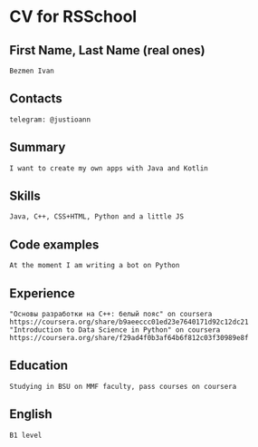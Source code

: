 # CV for RSSchool
## First Name, Last Name (real ones)
    Bezmen Ivan
## Contacts
    telegram: @justioann
## Summary
    I want to create my own apps with Java and Kotlin 
## Skills
    Java, C++, CSS+HTML, Python and a little JS
## Code examples
    At the moment I am writing a bot on Python 
## Experience
    "Основы разработки на C++: белый пояс" on coursera https://coursera.org/share/b9aeeccc01ed23e7640171d92c12dc21
    "Introduction to Data Science in Python" on coursera https://coursera.org/share/f29ad4f0b3af64b6f812c03f30989e8f
## Education
    Studying in BSU on MMF faculty, pass courses on coursera
## English
    B1 level
